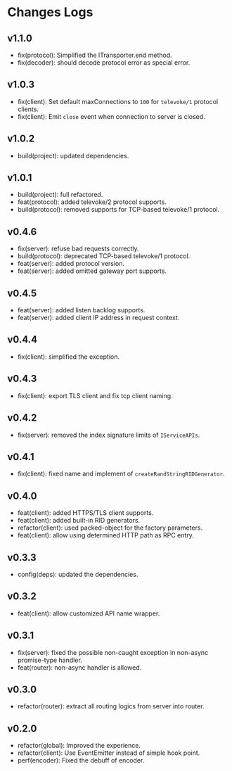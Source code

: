 # Changes Logs

## v1.1.0

- fix(protocol): Simplified the ITransporter.end method.
- fix(decoder): should decode protocol error as special error.

## v1.0.3

- fix(client): Set default maxConnections to `100` for `televoke/1` protocol clients.
- fix(client): Emit `close` event when connection to server is closed.

## v1.0.2

- build(project): updated dependencies.

## v1.0.1

- build(project): full refactored.
- feat(protocol): added televoke/2 protocol supports.
- build(protocol): removed supports for TCP-based televoke/1 protocol.

## v0.4.6

- fix(server): refuse bad requests correctly.
- build(protocol): deprecated TCP-based televoke/1 protocol.
- feat(server): added protocol version.
- feat(server): added omitted gateway port supports.

## v0.4.5

- feat(server): added listen backlog supports.
- feat(server): added client IP address in request context.

## v0.4.4

- fix(client): simplified the exception.

## v0.4.3

- fix(client): export TLS client and fix tcp client naming.

## v0.4.2

- fix(server): removed the index signature limits of `IServiceAPIs`.

## v0.4.1

- fix(client): fixed name and implement of `createRandStringRIDGenerator`.

## v0.4.0

- feat(client): added HTTPS/TLS client supports.
- feat(client): added built-in RID generators.
- refactor(client): used packed-object for the factory parameters.
- feat(client): allow using determined HTTP path as RPC entry.

## v0.3.3

- config(deps): updated the dependencies.

## v0.3.2

- feat(client): allow customized API name wrapper.

## v0.3.1

- fix(server): fixed the possible non-caught exception in non-async promise-type handler.
- feat(router): non-async handler is allowed.

## v0.3.0

- refactor(router): extract all routing logics from server into router.

## v0.2.0

- refactor(global): Improved the experience.
- refactor(client): Use EventEmitter instead of simple hook point.
- perf(encoder): Fixed the debuff of encoder.
